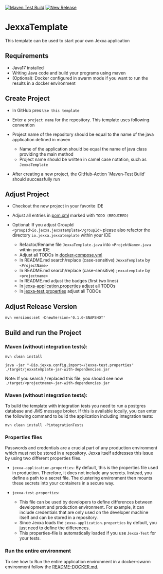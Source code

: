 [![Maven Test Build](https://github.com/repplix/JexxaTemplate/actions/workflows/mavenBuild.yml/badge.svg)](https://github.com/repplix/JexxaTemplate/actions/workflows/mavenBuild.yml)
[![New Release](https://github.com/repplix/JexxaTemplate/actions/workflows/newRelease.yml/badge.svg)](https://github.com/repplix/JexxaTemplate/actions/workflows/newRelease.yml)

# JexxaTemplate
This template can be used to start your own Jexxa application 

## Requirements

*   Java17 installed
*   Writing Java code and build your programs using maven
*   (Optional): Docker configured in swarm mode if you want to run the results in a docker environment  

## Create Project

*   In GitHub pres `Use this template` 

*   Enter a `project name` for the repository. This template uses following convention

*   Project name of the repository should be equal to the name of the java application defined in maven 
    *   Name of the application should be equal the name of java class providing the main method
    *   Project name should be written in camel case notation, such as `JexxaTemplate`

*   After creating a new project, the GitHub-Action `Maven-Test Build' should successfully run 

## Adjust Project

*   Checkout the new project in your favorite IDE

*   Adjust all entries in [pom.xml](pom.xml) marked with `TODO (REQUIRED)`

*   Optional: If you adjust GroupId `<groupId>io.jexxa.jexxatemplate</groupId>` please also refactor the directory `io.jexxa.jexxatemplate` within your IDE
    *   Refactor/Rename file `JexxaTemplate.java` into `<ProjektName>.java` within your IDE
    *   Adjust all TODOs in [docker-compose.yml](deploy/docker-compose.yml)
    *   In README.md search/replace (case-sensitive) `JexxaTemplate` by `<ProjectName>`
    *   In README.md search/replace (case-sensitive) `jexxatemplate` by `<projectname>`
    *   In README.md adjust the badges (first two lines)
    *   In [jexxa-application.properties](src/main/resources/jexxa-application.properties) adjust all TODOs
    *   In [jexxa-test.properties](src/main/resources/jexxa-test.properties) adjust all TODOs


## Adjust Release Version

```shell
mvn versions:set -DnewVersion='0.1.0-SNAPSHOT'
```

## Build and run the Project

### Maven (without integration tests):
```shell
mvn clean install

java -jar "-Dio.jexxa.config.import=/jexxa-test.properties" ./target/jexxatemplate-jar-with-dependencies.jar
```
Note: If you search / replaced this file, you should see now `./target/<projectname>-jar-with-dependencies.jar`

### Maven (without integration tests):
To build the template with integration tests you need to run a postgres database and JMS message broker. 
If this is available locally, you can enter the following command to build the application including integration tests: 

```shell
mvn clean install -PintegrationTests
```

### Properties files

Passwords and credentials are a crucial part of any production environment which must not be stored in a repository.
Jexxa itself addresses this issue by using two different properties files.

*   `jexxa-application.properties`: By default, this is the properties file used in production. Therefore, it does not
  include any secrets. Instead, you define a path to a secret file. The clustering environment then mounts these secrets
  into your containers in a secure way.

*   `jexxa-test.properties`:
    *   This file can be used by developers to define differences between development and production environment. For example, it can include credentials that are only used on the developer machine itself and can be stored in a repository.
    *   Since Jexxa loads the `jexxa-application.properties` by default, you just need to define the differences.
    *   This properties-file is automatically loaded if you use `Jexxa-Test` for your tests.

### Run the entire environment 

To see how to Run the entire application environment in a docker-swarm environment follow the [README-DOCKER.md](README-DOCKER.md).
